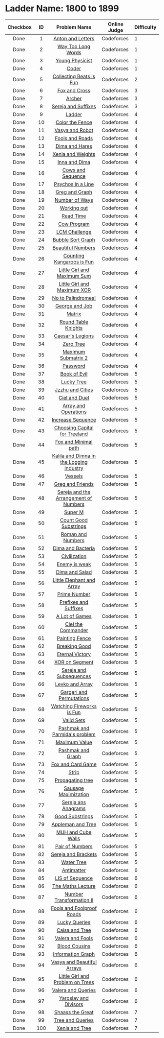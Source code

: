 # Ladder Name: 1800 to 1899

| Checkbox | ID  | Problem Name | Online Judge | Difficulty |
|---|:---:|:---:|---|---|
|<img src="https://a2oj.thao.pw/?handle=FanTDung20Nam&url=http%3A//codeforces.com/problemset/problem/443/A" width="13px"/> Done|1|[Anton and Letters](http://codeforces.com/problemset/problem/443/A)|Codeforces|1|
|<img src="https://a2oj.thao.pw/?handle=FanTDung20Nam&url=http%3A//codeforces.com/problemset/problem/71/A" width="13px"/> Done|2|[Way Too Long Words](http://codeforces.com/problemset/problem/71/A)|Codeforces|1|
|<img src="https://a2oj.thao.pw/?handle=FanTDung20Nam&url=http%3A//codeforces.com/problemset/problem/69/A" width="13px"/> Done|3|[Young Physicist](http://codeforces.com/problemset/problem/69/A)|Codeforces|1|
|<img src="https://a2oj.thao.pw/?handle=FanTDung20Nam&url=http%3A//codeforces.com/problemset/problem/384/A" width="13px"/> Done|4|[Coder](http://codeforces.com/problemset/problem/384/A)|Codeforces|1|
|<img src="https://a2oj.thao.pw/?handle=FanTDung20Nam&url=http%3A//codeforces.com/problemset/problem/373/A" width="13px"/> Done|5|[Collecting Beats is Fun](http://codeforces.com/problemset/problem/373/A)|Codeforces|2|
|<img src="https://a2oj.thao.pw/?handle=FanTDung20Nam&url=http%3A//codeforces.com/problemset/problem/389/B" width="13px"/> Done|6|[Fox and Cross](http://codeforces.com/problemset/problem/389/B)|Codeforces|3|
|<img src="https://a2oj.thao.pw/?handle=FanTDung20Nam&url=http%3A//codeforces.com/problemset/problem/312/B" width="13px"/> Done|7|[Archer](http://codeforces.com/problemset/problem/312/B)|Codeforces|3|
|<img src="https://a2oj.thao.pw/?handle=FanTDung20Nam&url=http%3A//codeforces.com/problemset/problem/368/B" width="13px"/> Done|8|[Sereja and Suffixes](http://codeforces.com/problemset/problem/368/B)|Codeforces|3|
|<img src="https://a2oj.thao.pw/?handle=FanTDung20Nam&url=http%3A//codeforces.com/problemset/problem/279/C" width="13px"/> Done|9|[Ladder](http://codeforces.com/problemset/problem/279/C)|Codeforces|4|
|<img src="https://a2oj.thao.pw/?handle=FanTDung20Nam&url=http%3A//codeforces.com/problemset/problem/349/B" width="13px"/> Done|10|[Color the Fence](http://codeforces.com/problemset/problem/349/B)|Codeforces|4|
|<img src="https://a2oj.thao.pw/?handle=FanTDung20Nam&url=http%3A//codeforces.com/problemset/problem/354/A" width="13px"/> Done|11|[Vasya and Robot](http://codeforces.com/problemset/problem/354/A)|Codeforces|4|
|<img src="https://a2oj.thao.pw/?handle=FanTDung20Nam&url=http%3A//codeforces.com/problemset/problem/191/C" width="13px"/> Done|12|[Fools and Roads](http://codeforces.com/problemset/problem/191/C)|Codeforces|4|
|<img src="https://a2oj.thao.pw/?handle=FanTDung20Nam&url=http%3A//codeforces.com/problemset/problem/358/D" width="13px"/> Done|13|[Dima and Hares](http://codeforces.com/problemset/problem/358/D)|Codeforces|4|
|<img src="https://a2oj.thao.pw/?handle=FanTDung20Nam&url=http%3A//codeforces.com/problemset/problem/339/C" width="13px"/> Done|14|[Xenia and Weights](http://codeforces.com/problemset/problem/339/C)|Codeforces|4|
|<img src="https://a2oj.thao.pw/?handle=FanTDung20Nam&url=http%3A//codeforces.com/problemset/problem/374/C" width="13px"/> Done|15|[Inna and Dima](http://codeforces.com/problemset/problem/374/C)|Codeforces|4|
|<img src="https://a2oj.thao.pw/?handle=FanTDung20Nam&url=http%3A//codeforces.com/problemset/problem/283/A" width="13px"/> Done|16|[Cows and Sequence](http://codeforces.com/problemset/problem/283/A)|Codeforces|4|
|<img src="https://a2oj.thao.pw/?handle=FanTDung20Nam&url=http%3A//codeforces.com/problemset/problem/319/B" width="13px"/> Done|17|[Psychos in a Line](http://codeforces.com/problemset/problem/319/B)|Codeforces|4|
|<img src="https://a2oj.thao.pw/?handle=FanTDung20Nam&url=http%3A//codeforces.com/problemset/problem/295/B" width="13px"/> Done|18|[Greg and Graph](http://codeforces.com/problemset/problem/295/B)|Codeforces|4|
|<img src="https://a2oj.thao.pw/?handle=FanTDung20Nam&url=http%3A//codeforces.com/problemset/problem/466/C" width="13px"/> Done|19|[Number of Ways](http://codeforces.com/problemset/problem/466/C)|Codeforces|4|
|<img src="https://a2oj.thao.pw/?handle=FanTDung20Nam&url=http%3A//codeforces.com/problemset/problem/429/B" width="13px"/> Done|20|[Working out](http://codeforces.com/problemset/problem/429/B)|Codeforces|4|
|<img src="https://a2oj.thao.pw/?handle=FanTDung20Nam&url=http%3A//codeforces.com/problemset/problem/343/C" width="13px"/> Done|21|[Read Time](http://codeforces.com/problemset/problem/343/C)|Codeforces|4|
|<img src="https://a2oj.thao.pw/?handle=FanTDung20Nam&url=http%3A//codeforces.com/problemset/problem/283/B" width="13px"/> Done|22|[Cow Program](http://codeforces.com/problemset/problem/283/B)|Codeforces|4|
|<img src="https://a2oj.thao.pw/?handle=FanTDung20Nam&url=http%3A//codeforces.com/problemset/problem/235/A" width="13px"/> Done|23|[LCM Challenge](http://codeforces.com/problemset/problem/235/A)|Codeforces|4|
|<img src="https://a2oj.thao.pw/?handle=FanTDung20Nam&url=http%3A//codeforces.com/problemset/problem/340/D" width="13px"/> Done|24|[Bubble Sort Graph](http://codeforces.com/problemset/problem/340/D)|Codeforces|4|
|<img src="https://a2oj.thao.pw/?handle=FanTDung20Nam&url=http%3A//codeforces.com/problemset/problem/300/C" width="13px"/> Done|25|[Beautiful Numbers](http://codeforces.com/problemset/problem/300/C)|Codeforces|4|
|<img src="https://a2oj.thao.pw/?handle=FanTDung20Nam&url=http%3A//codeforces.com/problemset/problem/372/A" width="13px"/> Done|26|[Counting Kangaroos is Fun](http://codeforces.com/problemset/problem/372/A)|Codeforces|4|
|<img src="https://a2oj.thao.pw/?handle=FanTDung20Nam&url=http%3A//codeforces.com/problemset/problem/276/C" width="13px"/> Done|27|[Little Girl and Maximum Sum](http://codeforces.com/problemset/problem/276/C)|Codeforces|4|
|<img src="https://a2oj.thao.pw/?handle=FanTDung20Nam&url=http%3A//codeforces.com/problemset/problem/276/D" width="13px"/> Done|28|[Little Girl and Maximum XOR](http://codeforces.com/problemset/problem/276/D)|Codeforces|4|
|<img src="https://a2oj.thao.pw/?handle=FanTDung20Nam&url=http%3A//codeforces.com/problemset/problem/464/A" width="13px"/> Done|29|[No to Palindromes!](http://codeforces.com/problemset/problem/464/A)|Codeforces|4|
|<img src="https://a2oj.thao.pw/?handle=FanTDung20Nam&url=http%3A//codeforces.com/problemset/problem/467/C" width="13px"/> Done|30|[George and Job](http://codeforces.com/problemset/problem/467/C)|Codeforces|4|
|<img src="https://a2oj.thao.pw/?handle=FanTDung20Nam&url=http%3A//codeforces.com/problemset/problem/364/A" width="13px"/> Done|31|[Matrix](http://codeforces.com/problemset/problem/364/A)|Codeforces|4|
|<img src="https://a2oj.thao.pw/?handle=FanTDung20Nam&url=http%3A//codeforces.com/problemset/problem/71/C" width="13px"/> Done|32|[Round Table Knights](http://codeforces.com/problemset/problem/71/C)|Codeforces|4|
|<img src="https://a2oj.thao.pw/?handle=FanTDung20Nam&url=http%3A//codeforces.com/problemset/problem/118/D" width="13px"/> Done|33|[Caesar's Legions](http://codeforces.com/problemset/problem/118/D)|Codeforces|4|
|<img src="https://a2oj.thao.pw/?handle=FanTDung20Nam&url=http%3A//codeforces.com/problemset/problem/274/B" width="13px"/> Done|34|[Zero Tree](http://codeforces.com/problemset/problem/274/B)|Codeforces|4|
|<img src="https://a2oj.thao.pw/?handle=FanTDung20Nam&url=http%3A//codeforces.com/problemset/problem/375/B" width="13px"/> Done|35|[Maximum Submatrix 2](http://codeforces.com/problemset/problem/375/B)|Codeforces|4|
|<img src="https://a2oj.thao.pw/?handle=FanTDung20Nam&url=http%3A//codeforces.com/problemset/problem/126/B" width="13px"/> Done|36|[Password](http://codeforces.com/problemset/problem/126/B)|Codeforces|4|
|<img src="https://a2oj.thao.pw/?handle=FanTDung20Nam&url=http%3A//codeforces.com/problemset/problem/337/D" width="13px"/> Done|37|[Book of Evil](http://codeforces.com/problemset/problem/337/D)|Codeforces|5|
|<img src="https://a2oj.thao.pw/?handle=FanTDung20Nam&url=http%3A//codeforces.com/problemset/problem/109/C" width="13px"/> Done|38|[Lucky Tree](http://codeforces.com/problemset/problem/109/C)|Codeforces|5|
|<img src="https://a2oj.thao.pw/?handle=FanTDung20Nam&url=http%3A//codeforces.com/problemset/problem/449/B" width="13px"/> Done|39|[Jzzhu and Cities](http://codeforces.com/problemset/problem/449/B)|Codeforces|5|
|<img src="https://a2oj.thao.pw/?handle=FanTDung20Nam&url=http%3A//codeforces.com/problemset/problem/321/B" width="13px"/> Done|40|[Ciel and Duel](http://codeforces.com/problemset/problem/321/B)|Codeforces|5|
|<img src="https://a2oj.thao.pw/?handle=FanTDung20Nam&url=http%3A//codeforces.com/problemset/problem/498/C" width="13px"/> Done|41|[Array and Operations](http://codeforces.com/problemset/problem/498/C)|Codeforces|5|
|<img src="https://a2oj.thao.pw/?handle=FanTDung20Nam&url=http%3A//codeforces.com/problemset/problem/466/D" width="13px"/> Done|42|[Increase Sequence](http://codeforces.com/problemset/problem/466/D)|Codeforces|5|
|<img src="https://a2oj.thao.pw/?handle=FanTDung20Nam&url=http%3A//codeforces.com/problemset/problem/219/D" width="13px"/> Done|43|[Choosing Capital for Treeland](http://codeforces.com/problemset/problem/219/D)|Codeforces|5|
|<img src="https://a2oj.thao.pw/?handle=FanTDung20Nam&url=http%3A//codeforces.com/problemset/problem/388/B" width="13px"/> Done|44|[Fox and Minimal path](http://codeforces.com/problemset/problem/388/B)|Codeforces|5|
|<img src="https://a2oj.thao.pw/?handle=FanTDung20Nam&url=http%3A//codeforces.com/problemset/problem/319/C" width="13px"/> Done|45|[Kalila and Dimna in the Logging Industry](http://codeforces.com/problemset/problem/319/C)|Codeforces|5|
|<img src="https://a2oj.thao.pw/?handle=FanTDung20Nam&url=http%3A//codeforces.com/problemset/problem/371/D" width="13px"/> Done|46|[Vessels](http://codeforces.com/problemset/problem/371/D)|Codeforces|5|
|<img src="https://a2oj.thao.pw/?handle=FanTDung20Nam&url=http%3A//codeforces.com/problemset/problem/295/C" width="13px"/> Done|47|[Greg and Friends](http://codeforces.com/problemset/problem/295/C)|Codeforces|5|
|<img src="https://a2oj.thao.pw/?handle=FanTDung20Nam&url=http%3A//codeforces.com/problemset/problem/367/C" width="13px"/> Done|48|[Sereja and the Arrangement of Numbers](http://codeforces.com/problemset/problem/367/C)|Codeforces|5|
|<img src="https://a2oj.thao.pw/?handle=FanTDung20Nam&url=http%3A//codeforces.com/problemset/problem/592/D" width="13px"/> Done|49|[Super M](http://codeforces.com/problemset/problem/592/D)|Codeforces|5|
|<img src="https://a2oj.thao.pw/?handle=FanTDung20Nam&url=http%3A//codeforces.com/problemset/problem/451/D" width="13px"/> Done|50|[Count Good Substrings](http://codeforces.com/problemset/problem/451/D)|Codeforces|5|
|<img src="https://a2oj.thao.pw/?handle=FanTDung20Nam&url=http%3A//codeforces.com/problemset/problem/401/D" width="13px"/> Done|51|[Roman and Numbers](http://codeforces.com/problemset/problem/401/D)|Codeforces|5|
|<img src="https://a2oj.thao.pw/?handle=FanTDung20Nam&url=http%3A//codeforces.com/problemset/problem/400/D" width="13px"/> Done|52|[Dima and Bacteria](http://codeforces.com/problemset/problem/400/D)|Codeforces|5|
|<img src="https://a2oj.thao.pw/?handle=FanTDung20Nam&url=http%3A//codeforces.com/problemset/problem/455/C" width="13px"/> Done|53|[Civilization](http://codeforces.com/problemset/problem/455/C)|Codeforces|5|
|<img src="https://a2oj.thao.pw/?handle=FanTDung20Nam&url=http%3A//codeforces.com/problemset/problem/61/E" width="13px"/> Done|54|[Enemy is weak](http://codeforces.com/problemset/problem/61/E)|Codeforces|5|
|<img src="https://a2oj.thao.pw/?handle=FanTDung20Nam&url=http%3A//codeforces.com/problemset/problem/366/C" width="13px"/> Done|55|[Dima and Salad](http://codeforces.com/problemset/problem/366/C)|Codeforces|5|
|<img src="https://a2oj.thao.pw/?handle=FanTDung20Nam&url=http%3A//codeforces.com/problemset/problem/220/B" width="13px"/> Done|56|[Little Elephant and Array](http://codeforces.com/problemset/problem/220/B)|Codeforces|5|
|<img src="https://a2oj.thao.pw/?handle=FanTDung20Nam&url=http%3A//codeforces.com/problemset/problem/359/C" width="13px"/> Done|57|[Prime Number](http://codeforces.com/problemset/problem/359/C)|Codeforces|5|
|<img src="https://a2oj.thao.pw/?handle=FanTDung20Nam&url=http%3A//codeforces.com/problemset/problem/432/D" width="13px"/> Done|58|[Prefixes and Suffixes](http://codeforces.com/problemset/problem/432/D)|Codeforces|5|
|<img src="https://a2oj.thao.pw/?handle=FanTDung20Nam&url=http%3A//codeforces.com/problemset/problem/455/B" width="13px"/> Done|59|[A Lot of Games](http://codeforces.com/problemset/problem/455/B)|Codeforces|5|
|<img src="https://a2oj.thao.pw/?handle=FanTDung20Nam&url=http%3A//codeforces.com/problemset/problem/321/C" width="13px"/> Done|60|[Ciel the Commander](http://codeforces.com/problemset/problem/321/C)|Codeforces|5|
|<img src="https://a2oj.thao.pw/?handle=FanTDung20Nam&url=http%3A//codeforces.com/problemset/problem/448/C" width="13px"/> Done|61|[Painting Fence](http://codeforces.com/problemset/problem/448/C)|Codeforces|5|
|<img src="https://a2oj.thao.pw/?handle=FanTDung20Nam&url=http%3A//codeforces.com/problemset/problem/507/E" width="13px"/> Done|62|[Breaking Good](http://codeforces.com/problemset/problem/507/E)|Codeforces|5|
|<img src="https://a2oj.thao.pw/?handle=FanTDung20Nam&url=http%3A//codeforces.com/problemset/problem/61/D" width="13px"/> Done|63|[Eternal Victory](http://codeforces.com/problemset/problem/61/D)|Codeforces|5|
|<img src="https://a2oj.thao.pw/?handle=FanTDung20Nam&url=http%3A//codeforces.com/problemset/problem/242/E" width="13px"/> Done|64|[XOR on Segment](http://codeforces.com/problemset/problem/242/E)|Codeforces|5|
|<img src="https://a2oj.thao.pw/?handle=FanTDung20Nam&url=http%3A//codeforces.com/problemset/problem/314/C" width="13px"/> Done|65|[Sereja and Subsequences](http://codeforces.com/problemset/problem/314/C)|Codeforces|5|
|<img src="https://a2oj.thao.pw/?handle=FanTDung20Nam&url=http%3A//codeforces.com/problemset/problem/360/B" width="13px"/> Done|66|[Levko and Array](http://codeforces.com/problemset/problem/360/B)|Codeforces|5|
|<img src="https://a2oj.thao.pw/?handle=FanTDung20Nam&url=http%3A//codeforces.com/problemset/problem/463/D" width="13px"/> Done|67|[Gargari and Permutations](http://codeforces.com/problemset/problem/463/D)|Codeforces|5|
|<img src="https://a2oj.thao.pw/?handle=FanTDung20Nam&url=http%3A//codeforces.com/problemset/problem/372/C" width="13px"/> Done|68|[Watching Fireworks is Fun](http://codeforces.com/problemset/problem/372/C)|Codeforces|5|
|<img src="https://a2oj.thao.pw/?handle=FanTDung20Nam&url=http%3A//codeforces.com/problemset/problem/486/D" width="13px"/> Done|69|[Valid Sets](http://codeforces.com/problemset/problem/486/D)|Codeforces|5|
|<img src="https://a2oj.thao.pw/?handle=FanTDung20Nam&url=http%3A//codeforces.com/problemset/problem/459/D" width="13px"/> Done|70|[Pashmak and Parmida's problem](http://codeforces.com/problemset/problem/459/D)|Codeforces|5|
|<img src="https://a2oj.thao.pw/?handle=FanTDung20Nam&url=http%3A//codeforces.com/problemset/problem/484/B" width="13px"/> Done|71|[Maximum Value](http://codeforces.com/problemset/problem/484/B)|Codeforces|5|
|<img src="https://a2oj.thao.pw/?handle=FanTDung20Nam&url=http%3A//codeforces.com/problemset/problem/459/E" width="13px"/> Done|72|[Pashmak and Graph](http://codeforces.com/problemset/problem/459/E)|Codeforces|5|
|<img src="https://a2oj.thao.pw/?handle=FanTDung20Nam&url=http%3A//codeforces.com/problemset/problem/388/C" width="13px"/> Done|73|[Fox and Card Game](http://codeforces.com/problemset/problem/388/C)|Codeforces|5|
|<img src="https://a2oj.thao.pw/?handle=FanTDung20Nam&url=http%3A//codeforces.com/problemset/problem/487/B" width="13px"/> Done|74|[Strip](http://codeforces.com/problemset/problem/487/B)|Codeforces|5|
|<img src="https://a2oj.thao.pw/?handle=FanTDung20Nam&url=http%3A//codeforces.com/problemset/problem/383/C" width="13px"/> Done|75|[Propagating tree](http://codeforces.com/problemset/problem/383/C)|Codeforces|5|
|<img src="https://a2oj.thao.pw/?handle=FanTDung20Nam&url=http%3A//codeforces.com/problemset/problem/282/E" width="13px"/> Done|76|[Sausage Maximization](http://codeforces.com/problemset/problem/282/E)|Codeforces|5|
|<img src="https://a2oj.thao.pw/?handle=FanTDung20Nam&url=http%3A//codeforces.com/problemset/problem/367/B" width="13px"/> Done|77|[Sereja ans Anagrams](http://codeforces.com/problemset/problem/367/B)|Codeforces|5|
|<img src="https://a2oj.thao.pw/?handle=FanTDung20Nam&url=http%3A//codeforces.com/problemset/problem/271/D" width="13px"/> Done|78|[Good Substrings](http://codeforces.com/problemset/problem/271/D)|Codeforces|5|
|<img src="https://a2oj.thao.pw/?handle=FanTDung20Nam&url=http%3A//codeforces.com/problemset/problem/461/B" width="13px"/> Done|79|[Appleman and Tree](http://codeforces.com/problemset/problem/461/B)|Codeforces|5|
|<img src="https://a2oj.thao.pw/?handle=FanTDung20Nam&url=http%3A//codeforces.com/problemset/problem/471/D" width="13px"/> Done|80|[MUH and Cube Walls](http://codeforces.com/problemset/problem/471/D)|Codeforces|5|
|<img src="https://a2oj.thao.pw/?handle=FanTDung20Nam&url=http%3A//codeforces.com/problemset/problem/359/D" width="13px"/> Done|81|[Pair of Numbers](http://codeforces.com/problemset/problem/359/D)|Codeforces|5|
|<img src="https://a2oj.thao.pw/?handle=FanTDung20Nam&url=http%3A//codeforces.com/problemset/problem/380/C" width="13px"/> Done|82|[Sereja and Brackets](http://codeforces.com/problemset/problem/380/C)|Codeforces|5|
|<img src="https://a2oj.thao.pw/?handle=FanTDung20Nam&url=http%3A//codeforces.com/problemset/problem/343/D" width="13px"/> Done|83|[Water Tree](http://codeforces.com/problemset/problem/343/D)|Codeforces|5|
|<img src="https://a2oj.thao.pw/?handle=FanTDung20Nam&url=http%3A//codeforces.com/problemset/problem/383/D" width="13px"/> Done|84|[Antimatter](http://codeforces.com/problemset/problem/383/D)|Codeforces|6|
|<img src="https://a2oj.thao.pw/?handle=FanTDung20Nam&url=http%3A//codeforces.com/problemset/problem/486/E" width="13px"/> Done|85|[LIS of Sequence](http://codeforces.com/problemset/problem/486/E)|Codeforces|6|
|<img src="https://a2oj.thao.pw/?handle=FanTDung20Nam&url=http%3A//codeforces.com/problemset/problem/507/D" width="13px"/> Done|86|[The Maths Lecture](http://codeforces.com/problemset/problem/507/D)|Codeforces|6|
|<img src="https://a2oj.thao.pw/?handle=FanTDung20Nam&url=http%3A//codeforces.com/problemset/problem/346/C" width="13px"/> Done|87|[Number Transformation II](http://codeforces.com/problemset/problem/346/C)|Codeforces|6|
|<img src="https://a2oj.thao.pw/?handle=FanTDung20Nam&url=http%3A//codeforces.com/problemset/problem/362/D" width="13px"/> Done|88|[Fools and Foolproof Roads](http://codeforces.com/problemset/problem/362/D)|Codeforces|6|
|<img src="https://a2oj.thao.pw/?handle=FanTDung20Nam&url=http%3A//codeforces.com/problemset/problem/145/E" width="13px"/> Done|89|[Lucky Queries](http://codeforces.com/problemset/problem/145/E)|Codeforces|6|
|<img src="https://a2oj.thao.pw/?handle=FanTDung20Nam&url=http%3A//codeforces.com/problemset/problem/463/E" width="13px"/> Done|90|[Caisa and Tree](http://codeforces.com/problemset/problem/463/E)|Codeforces|6|
|<img src="https://a2oj.thao.pw/?handle=FanTDung20Nam&url=http%3A//codeforces.com/problemset/problem/369/D" width="13px"/> Done|91|[Valera and Fools](http://codeforces.com/problemset/problem/369/D)|Codeforces|6|
|<img src="https://a2oj.thao.pw/?handle=FanTDung20Nam&url=http%3A//codeforces.com/problemset/problem/208/E" width="13px"/> Done|92|[Blood Cousins](http://codeforces.com/problemset/problem/208/E)|Codeforces|6|
|<img src="https://a2oj.thao.pw/?handle=FanTDung20Nam&url=http%3A//codeforces.com/problemset/problem/466/E" width="13px"/> Done|93|[Information Graph](http://codeforces.com/problemset/problem/466/E)|Codeforces|6|
|<img src="https://a2oj.thao.pw/?handle=FanTDung20Nam&url=http%3A//codeforces.com/problemset/problem/354/C" width="13px"/> Done|94|[Vasya and Beautiful Arrays](http://codeforces.com/problemset/problem/354/C)|Codeforces|6|
|<img src="https://a2oj.thao.pw/?handle=FanTDung20Nam&url=http%3A//codeforces.com/problemset/problem/276/E" width="13px"/> Done|95|[Little Girl and Problem on Trees](http://codeforces.com/problemset/problem/276/E)|Codeforces|6|
|<img src="https://a2oj.thao.pw/?handle=FanTDung20Nam&url=http%3A//codeforces.com/problemset/problem/369/E" width="13px"/> Done|96|[Valera and Queries](http://codeforces.com/problemset/problem/369/E)|Codeforces|6|
|<img src="https://a2oj.thao.pw/?handle=FanTDung20Nam&url=http%3A//codeforces.com/problemset/problem/301/D" width="13px"/> Done|97|[Yaroslav and Divisors](http://codeforces.com/problemset/problem/301/D)|Codeforces|6|
|<img src="https://a2oj.thao.pw/?handle=FanTDung20Nam&url=http%3A//codeforces.com/problemset/problem/294/E" width="13px"/> Done|98|[Shaass the Great](http://codeforces.com/problemset/problem/294/E)|Codeforces|7|
|<img src="https://a2oj.thao.pw/?handle=FanTDung20Nam&url=http%3A//codeforces.com/problemset/problem/375/D" width="13px"/> Done|99|[Tree and Queries](http://codeforces.com/problemset/problem/375/D)|Codeforces|7|
|<img src="https://a2oj.thao.pw/?handle=FanTDung20Nam&url=http%3A//codeforces.com/problemset/problem/342/E" width="13px"/> Done|100|[Xenia and Tree](http://codeforces.com/problemset/problem/342/E)|Codeforces|7|
